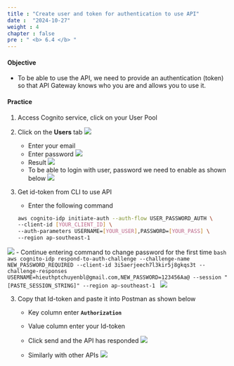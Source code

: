 ```yaml
---
title : "Create user and token for authentication to use API"
date :  "2024-10-27" 
weight : 4
chapter : false
pre : " <b> 6.4 </b> "
---
```


#### Objective
- To be able to use the API, we need to provide an authentication (token) so that API Gateway knows who you are and allows you to use it.

#### Practice
1. Access Cognito service, click on your User Pool
2. Click on the **Users** tab
![](/images/6-4/01.png?width=50pc)
    - Enter your email 
    - Enter password
![](/images/6-4/02.png?width=50pc)
    - Result
![](/images/6-4/03.png?width=50pc)
    - To be able to login with user, password we need to enable as shown below 
![](/images/6-4/04.png?width=50pc)

2. Get id-token from CLI to use API
    - Enter the following command
    ```bash
    aws cognito-idp initiate-auth --auth-flow USER_PASSWORD_AUTH \
    --client-id [YOUR_CLIENT_ID] \
    --auth-parameters USERNAME=[YOUR_USER],PASSWORD=[YOUR_PASS] \
    --region ap-southeast-1
    ```
![](/images/6-4/05.png?width=50pc)
    - Continue entering command to change password for the first time
    ```bash
    aws cognito-idp respond-to-auth-challenge --challenge-name NEW_PASSWORD_REQUIRED --client-id 3i5aerjeech7l3kir5j8gkqs3t --challenge-responses USERNAME=hieuthptchuyenbl@gmail.com,NEW_PASSWORD=123456Aa@ --session "[PASTE_SESSION_STRING]" --region ap-southeast-1
    ```
![](/images/6-4/06.png?width=50pc)

3. Copy that Id-token and paste it into Postman as shown below
    - Key column enter **`Authorization`**
    - Value column enter your Id-token
    - Click send and the API has responded
![](/images/6-4/07.png?width=50pc)

    - Similarly with other APIs
![](/images/6-4/08.png?width=50pc)